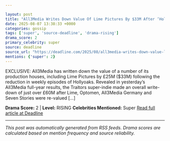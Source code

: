 ```yaml
---

layout: post
title: "All3Media Writes Down Value Of Lime Pictures By $33M After ‘Hollyoaks’ Cuts"""
date: 2025-08-07 13:38:33 +0000
categories: gossip
tags: ['super', 'source-deadline', 'drama-rising']
drama_score: 2
primary_celebrity: super
source: deadline
source_url: "https://deadline.com/2025/08/all3media-writes-down-value-lime-pictures-hollyoaks-cuts-1236479814/"""
mentions: {'super': 2}
---
```


EXCLUSIVE: All3Media has written down the value of a number of its production houses, including Lime Pictures by £25M ($33M) following the reduction in weekly episodes of Hollyoaks. Revealed in yesterday’s All3Media full-year results, the Traitors super-indie made an overall write-down of just over £60M after Lime, Optomen, All3Media Germany and Seven Stories were re-valued […]

**Drama Score:** 2 | **Level:** RISING **Celebrities Mentioned:** Super [Read full article at Deadline](https://deadline.com/2025/08/all3media-writes-down-value-lime-pictures-hollyoaks-cuts-1236479814/)

---

*This post was automatically generated from RSS feeds. Drama scores are calculated based on mention frequency and source reliability.*